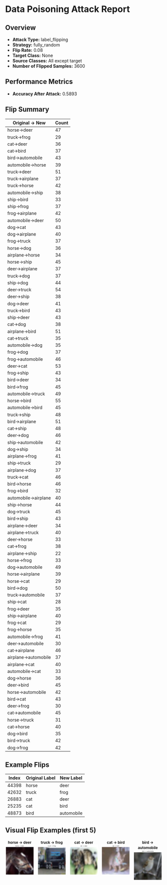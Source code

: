 # Data Poisoning Attack Report

## Overview

- **Attack Type:** label_flipping
- **Strategy:** fully_random
- **Flip Rate:** 0.08
- **Target Class:** None
- **Source Classes:** All except target
- **Number of Flipped Samples:** 3600

## Performance Metrics

- **Accuracy After Attack:** 0.5893

## Flip Summary

| Original -> New | Count |
|------------------|--------|
| horse->deer | 47 |
| truck->frog | 29 |
| cat->deer | 36 |
| cat->bird | 37 |
| bird->automobile | 43 |
| automobile->horse | 39 |
| truck->deer | 51 |
| truck->airplane | 37 |
| truck->horse | 42 |
| automobile->ship | 38 |
| ship->bird | 33 |
| ship->frog | 37 |
| frog->airplane | 42 |
| automobile->deer | 50 |
| dog->cat | 43 |
| dog->airplane | 40 |
| frog->truck | 37 |
| horse->dog | 36 |
| airplane->horse | 34 |
| horse->ship | 45 |
| deer->airplane | 37 |
| truck->dog | 37 |
| ship->dog | 44 |
| deer->truck | 54 |
| deer->ship | 38 |
| dog->deer | 41 |
| truck->bird | 43 |
| ship->deer | 43 |
| cat->dog | 38 |
| airplane->bird | 51 |
| cat->truck | 35 |
| automobile->dog | 35 |
| frog->dog | 37 |
| frog->automobile | 46 |
| deer->cat | 53 |
| frog->ship | 43 |
| bird->deer | 34 |
| bird->frog | 45 |
| automobile->truck | 49 |
| horse->bird | 55 |
| automobile->bird | 45 |
| truck->ship | 48 |
| bird->airplane | 51 |
| cat->ship | 48 |
| deer->dog | 46 |
| ship->automobile | 42 |
| dog->ship | 34 |
| airplane->frog | 41 |
| ship->truck | 29 |
| airplane->dog | 37 |
| truck->cat | 46 |
| bird->horse | 46 |
| frog->bird | 32 |
| automobile->airplane | 40 |
| ship->horse | 44 |
| dog->truck | 45 |
| bird->ship | 43 |
| airplane->deer | 34 |
| airplane->truck | 40 |
| deer->horse | 33 |
| cat->frog | 38 |
| airplane->ship | 22 |
| horse->frog | 33 |
| dog->automobile | 49 |
| horse->airplane | 39 |
| horse->cat | 29 |
| bird->dog | 50 |
| truck->automobile | 37 |
| ship->cat | 28 |
| frog->deer | 35 |
| ship->airplane | 40 |
| frog->cat | 29 |
| frog->horse | 35 |
| automobile->frog | 41 |
| deer->automobile | 30 |
| cat->airplane | 46 |
| airplane->automobile | 37 |
| airplane->cat | 40 |
| automobile->cat | 33 |
| dog->horse | 36 |
| deer->bird | 45 |
| horse->automobile | 42 |
| bird->cat | 43 |
| deer->frog | 30 |
| cat->automobile | 45 |
| horse->truck | 31 |
| cat->horse | 40 |
| dog->bird | 35 |
| bird->truck | 42 |
| dog->frog | 42 |

## Example Flips

| Index | Original Label | New Label |
|--------|----------------|-----------|
| 44398 | horse | deer |
| 42632 | truck | frog |
| 26883 | cat | deer |
| 25235 | cat | bird |
| 48873 | bird | automobile |

## Visual Flip Examples (first 5)

<div style="display: flex; gap: 10px;">
<div style="text-align: center;"><small><strong>horse -> deer</strong></small><br><img src="flipped_examples/flip_44398_7_to_4.png" alt="flip" style="width: 120px;"></div>
<div style="text-align: center;"><small><strong>truck -> frog</strong></small><br><img src="flipped_examples/flip_42632_9_to_6.png" alt="flip" style="width: 120px;"></div>
<div style="text-align: center;"><small><strong>cat -> deer</strong></small><br><img src="flipped_examples/flip_26883_3_to_4.png" alt="flip" style="width: 120px;"></div>
<div style="text-align: center;"><small><strong>cat -> bird</strong></small><br><img src="flipped_examples/flip_25235_3_to_2.png" alt="flip" style="width: 120px;"></div>
<div style="text-align: center;"><small><strong>bird -> automobile</strong></small><br><img src="flipped_examples/flip_48873_2_to_1.png" alt="flip" style="width: 120px;"></div>
</div>
